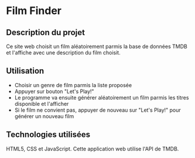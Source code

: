 # Film Finder

## Description du projet
Ce site web choisit un film aléatoirement parmis la base de données TMDB et l'affiche avec une description du film choisit.

## Utilisation
- Choisir un genre de film parmis la liste proposée
- Appuyer sur bouton "Let's Play!"
- Le programme va ensuite générer aléatoirement un film parmis les titres disponible et l'afficher
- Si le film ne convient pas, appuyer de nouveau sur "Let's Play!" pour générer un nouveau film

## Technologies utilisées
HTML5, CSS et JavaScript. Cette application web utilise l'API de TMDB.